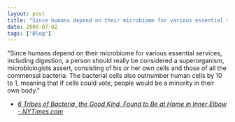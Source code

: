 ```yaml
---
layout: post
title: "Since humans depend on their microbiome for various essential services, including digestion, a..."
date: 2008-07-02
tags: ["Blog"]
---
```


"Since humans depend on their microbiome for various essential services, including digestion, a person should really be considered a superorganism, microbiologists assert, consisting of his or her own cells and those of all the commensal bacteria. The bacterial cells also outnumber human cells by 10 to 1, meaning that if cells could vote, people would be a minority in their own body."  

 - _[6 Tribes of Bacteria, the Good Kind, Found to Be at Home in Inner Elbow - NYTimes.com](http://www.nytimes.com/2008/05/23/science/23gene.html)_